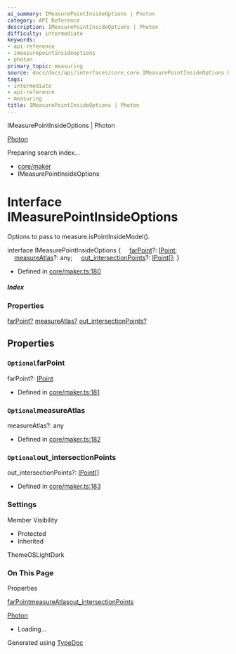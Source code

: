 ```yaml
---
ai_summary: IMeasurePointInsideOptions | Photon
category: API Reference
description: IMeasurePointInsideOptions | Photon
difficulty: intermediate
keywords:
- api-reference
- imeasurepointinsideoptions
- photon
primary_topic: measuring
source: docs/docs/api/interfaces/core_core.IMeasurePointInsideOptions.html
tags:
- intermediate
- api-reference
- measuring
title: IMeasurePointInsideOptions | Photon
---
```

IMeasurePointInsideOptions | Photon

[Photon](../index.md)




Preparing search index...

* [core/maker](../modules/core_maker.md)
* IMeasurePointInsideOptions

# Interface IMeasurePointInsideOptions

Options to pass to measure.isPointInsideModel().

interface IMeasurePointInsideOptions {
    [farPoint](#farpoint)?: [IPoint](core_schema.IPoint.md);
    [measureAtlas](#measureatlas)?: any;
    [out\_intersectionPoints](#out_intersectionpoints)?: [IPoint](core_schema.IPoint.md)[];
}

* Defined in [core/maker.ts:180](https://github.com/mwhite454/photon/blob/main/packages/photon/src/core/maker.ts#L180)

##### Index

### Properties

[farPoint?](#farpoint)
[measureAtlas?](#measureatlas)
[out\_intersectionPoints?](#out_intersectionpoints)

## Properties

### `Optional`farPoint

farPoint?: [IPoint](core_schema.IPoint.md)

* Defined in [core/maker.ts:181](https://github.com/mwhite454/photon/blob/main/packages/photon/src/core/maker.ts#L181)

### `Optional`measureAtlas

measureAtlas?: any

* Defined in [core/maker.ts:182](https://github.com/mwhite454/photon/blob/main/packages/photon/src/core/maker.ts#L182)

### `Optional`out\_intersectionPoints

out\_intersectionPoints?: [IPoint](core_schema.IPoint.md)[]

* Defined in [core/maker.ts:183](https://github.com/mwhite454/photon/blob/main/packages/photon/src/core/maker.ts#L183)

### Settings

Member Visibility

* Protected
* Inherited

ThemeOSLightDark

### On This Page

Properties

[farPoint](#farpoint)[measureAtlas](#measureatlas)[out\_intersectionPoints](#out_intersectionpoints)

[Photon](../index.md)

* Loading...

Generated using [TypeDoc](https://typedoc.org/)
